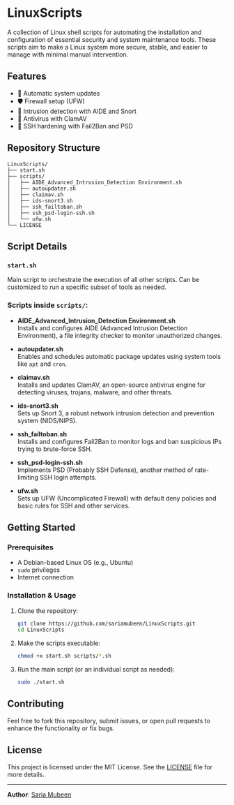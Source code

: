 # LinuxScripts

A collection of Linux shell scripts for automating the installation and configuration of essential security and system maintenance tools. These scripts aim to make a Linux system more secure, stable, and easier to manage with minimal manual intervention.

## Features

- 🔄 Automatic system updates
- 🛡️ Firewall setup (UFW)
- 🧪 Intrusion detection with AIDE and Snort
- 🐧 Antivirus with ClamAV
- 🚫 SSH hardening with Fail2Ban and PSD

## Repository Structure

```
LinuxScripts/
├── start.sh
├── scripts/
│   ├── AIDE_Advanced_Intrusion_Detection Environment.sh
│   ├── autoupdater.sh
│   ├── claimav.sh
│   ├── ids-snort3.sh
│   ├── ssh_failtoban.sh
│   ├── ssh_psd-login-ssh.sh
│   └── ufw.sh
└── LICENSE
```

## Script Details

### `start.sh`
Main script to orchestrate the execution of all other scripts. Can be customized to run a specific subset of tools as needed.

### Scripts inside `scripts/`:

- **AIDE_Advanced_Intrusion_Detection Environment.sh**  
  Installs and configures AIDE (Advanced Intrusion Detection Environment), a file integrity checker to monitor unauthorized changes.

- **autoupdater.sh**  
  Enables and schedules automatic package updates using system tools like `apt` and `cron`.

- **claimav.sh**  
  Installs and updates ClamAV, an open-source antivirus engine for detecting viruses, trojans, malware, and other threats.

- **ids-snort3.sh**  
  Sets up Snort 3, a robust network intrusion detection and prevention system (NIDS/NIPS).

- **ssh_failtoban.sh**  
  Installs and configures Fail2Ban to monitor logs and ban suspicious IPs trying to brute-force SSH.

- **ssh_psd-login-ssh.sh**  
  Implements PSD (Probably SSH Defense), another method of rate-limiting SSH login attempts.

- **ufw.sh**  
  Sets up UFW (Uncomplicated Firewall) with default deny policies and basic rules for SSH and other services.

## Getting Started

### Prerequisites

- A Debian-based Linux OS (e.g., Ubuntu)
- `sudo` privileges
- Internet connection

### Installation & Usage

1. Clone the repository:

   ```bash
   git clone https://github.com/sariamubeen/LinuxScripts.git
   cd LinuxScripts
   ```

2. Make the scripts executable:

   ```bash
   chmod +x start.sh scripts/*.sh
   ```

3. Run the main script (or an individual script as needed):

   ```bash
   sudo ./start.sh
   ```

## Contributing

Feel free to fork this repository, submit issues, or open pull requests to enhance the functionality or fix bugs.

## License

This project is licensed under the MIT License. See the [LICENSE](./LICENSE) file for more details.

---
**Author**: [Saria Mubeen](https://github.com/sariamubeen)
